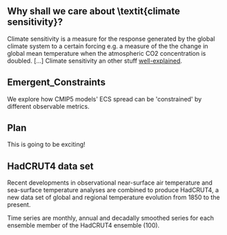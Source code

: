 ## Why shall we care about \textit{climate sensitivity}? 
Climate sensitivity is a measure for the response generated by the global climate system to a certain forcing e.g. a measure of the the change in global mean temperature when the atmospheric CO2 concentration is doubled. [...]
Climate sensitivity an other stuff [well-explained](http://news.mit.edu/2010/explained-climate-sensitivity).


## Emergent_Constraints
We explore how CMIP5 models' ECS spread can be 'constrained' by different observable metrics. 

## Plan
This is going to be exciting!

## HadCRUT4 data set
Recent  developments  in  observational  near-surface  air  temperature  and  sea-surface  temperature analyses  are  combined  to  produce  HadCRUT4,  a  new data  set  of  global  and  regional  temperature evolution  from  1850  to  the  present.

Time series are monthly, annual and decadally smoothed series for each ensemble member of the HadCRUT4 ensemble (100).





